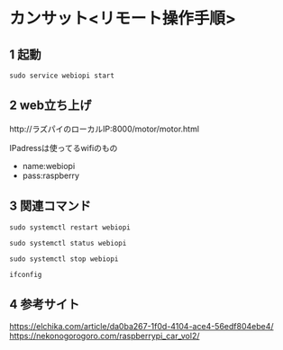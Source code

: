 # カンサット<リモート操作手順>

## 1 起動
```
sudo service webiopi start
```
## 2 web立ち上げ

http://ラズパイのローカルIP:8000/motor/motor.html

IPadressは使ってるwifiのもの
  - name:webiopi
  - pass:raspberry


## 3 関連コマンド
```
sudo systemctl restart webiopi

sudo systemctl status webiopi

sudo systemctl stop webiopi

ifconfig
```
## 4 参考サイト
https://elchika.com/article/da0ba267-1f0d-4104-ace4-56edf804ebe4/
https://nekonogorogoro.com/raspberrypi_car_vol2/
